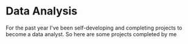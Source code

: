 # Data Analysis
For the past year I've been self-developing and completing projects to become a data analyst. So here are some projects completed by me
